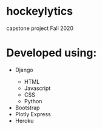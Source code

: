# hockeylytics
 capstone project Fall 2020

# Developed using:
<ul>
 <li> Django</li>
  <ul>
      <li>HTML</li>
      <li>Javascript</li>
      <li>CSS</li>
      <li>Python</li>
     </ul>
    <li>Bootstrap</li>
    <li>Plotly Express</li>
    <li>Heroku</li>
 </ul>
